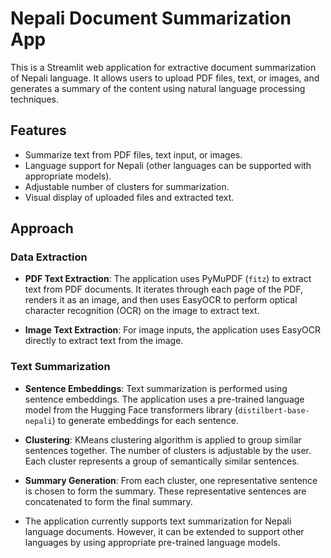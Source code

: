 
# Nepali Document Summarization App

This is a Streamlit web application for extractive document summarization of Nepali language. It allows users to upload PDF files, text, or images, and generates a summary of the content using natural language processing techniques.



## Features

- Summarize text from PDF files, text input, or images.
- Language support for Nepali (other languages can be supported with appropriate models).
- Adjustable number of clusters for summarization.
- Visual display of uploaded files and extracted text.

## Approach

### Data Extraction

- **PDF Text Extraction**: The application uses PyMuPDF (`fitz`) to extract text from PDF documents. It iterates through each page of the PDF, renders it as an image, and then uses EasyOCR to perform optical character recognition (OCR) on the image to extract text.
  
- **Image Text Extraction**: For image inputs, the application uses EasyOCR directly to extract text from the image.

### Text Summarization

- **Sentence Embeddings**: Text summarization is performed using sentence embeddings. The application uses a pre-trained language model from the Hugging Face transformers library (`distilbert-base-nepali`) to generate embeddings for each sentence.

- **Clustering**: KMeans clustering algorithm is applied to group similar sentences together. The number of clusters is adjustable by the user. Each cluster represents a group of semantically similar sentences.

- **Summary Generation**: From each cluster, one representative sentence is chosen to form the summary. These representative sentences are concatenated to form the final summary.


- The application currently supports text summarization for Nepali language documents. However, it can be extended to support other languages by using appropriate pre-trained language models.






